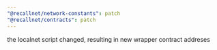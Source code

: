 ```yaml
---
"@recallnet/network-constants": patch
"@recallnet/contracts": patch
---
```


the localnet script changed, resulting in new wrapper contract addreses
